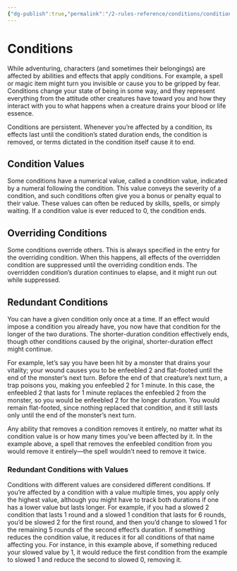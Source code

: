 ```yaml
---
{"dg-publish":true,"permalink":"/2-rules-reference/conditions/conditions/","noteIcon":""}
---
```


# Conditions

While adventuring, characters (and sometimes their belongings) are affected by abilities and effects that apply conditions. For example, a spell or magic item might turn you invisible or cause you to be gripped by fear. Conditions change your state of being in some way, and they represent everything from the attitude other creatures have toward you and how they interact with you to what happens when a creature drains your blood or life essence.

Conditions are persistent. Whenever you’re affected by a condition, its effects last until the condition’s stated duration ends, the condition is removed, or terms dictated in the condition itself cause it to end.

## Condition Values

Some conditions have a numerical value, called a condition value, indicated by a numeral following the condition. This value conveys the severity of a condition, and such conditions often give you a bonus or penalty equal to their value. These values can often be reduced by skills, spells, or simply waiting. If a condition value is ever reduced to 0, the condition ends.  

## Overriding Conditions

Some conditions override others. This is always specified in the entry for the overriding condition. When this happens, all effects of the overridden condition are suppressed until the overriding condition ends. The overridden condition’s duration continues to elapse, and it might run out while suppressed.

## Redundant Conditions

You can have a given condition only once at a time. If an effect would impose a condition you already have, you now have that condition for the longer of the two durations. The shorter-duration condition effectively ends, though other conditions caused by the original, shorter-duration effect might continue.  
  
For example, let’s say you have been hit by a monster that drains your vitality; your wound causes you to be enfeebled 2 and flat-footed until the end of the monster’s next turn. Before the end of that creature’s next turn, a trap poisons you, making you enfeebled 2 for 1 minute. In this case, the enfeebled 2 that lasts for 1 minute replaces the enfeebled 2 from the monster, so you would be enfeebled 2 for the longer duration. You would remain flat-footed, since nothing replaced that condition, and it still lasts only until the end of the monster’s next turn.  
  
Any ability that removes a condition removes it entirely, no matter what its condition value is or how many times you’ve been affected by it. In the example above, a spell that removes the enfeebled condition from you would remove it entirely—the spell wouldn’t need to remove it twice.

### Redundant Conditions with Values

Conditions with different values are considered different conditions. If you’re affected by a condition with a value multiple times, you apply only the highest value, although you might have to track both durations if one has a lower value but lasts longer. For example, if you had a slowed 2 condition that lasts 1 round and a slowed 1 condition that lasts for 6 rounds, you’d be slowed 2 for the first round, and then you’d change to slowed 1 for the remaining 5 rounds of the second effect’s duration. If something reduces the condition value, it reduces it for all conditions of that name affecting you. For instance, in this example above, if something reduced your slowed value by 1, it would reduce the first condition from the example to slowed 1 and reduce the second to slowed 0, removing it.